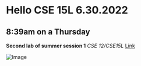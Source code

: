 # Hello CSE 15L 6.30.2022 #
## 8:39am on a Thursday ##

**Second lab of summer session 1**
*CSE 12/CSE15L*
[Link](https://www.youtube.com/watch?v=p7YXXieghto)

![Image](https://paspahang.org/wp-content/uploads/2019/03/get-the-marvelous-funny-looking-cat-memes-of-funny-looking-cat-memes.jpg)
